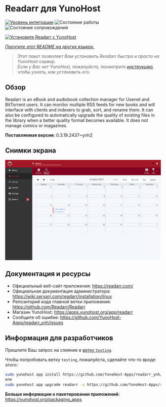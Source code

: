 <!--
Важно: этот README был автоматически сгенерирован <https://github.com/YunoHost/apps/tree/master/tools/readme_generator>
Он НЕ ДОЛЖЕН редактироваться вручную.
-->

# Readarr для YunoHost

[![Уровень интеграции](https://dash.yunohost.org/integration/readarr.svg)](https://ci-apps.yunohost.org/ci/apps/readarr/) ![Состояние работы](https://ci-apps.yunohost.org/ci/badges/readarr.status.svg) ![Состояние сопровождения](https://ci-apps.yunohost.org/ci/badges/readarr.maintain.svg)

[![Установите Readarr с YunoHost](https://install-app.yunohost.org/install-with-yunohost.svg)](https://install-app.yunohost.org/?app=readarr)

*[Прочтите этот README на других языках.](./ALL_README.md)*

> *Этот пакет позволяет Вам установить Readarr быстро и просто на YunoHost-сервер.*  
> *Если у Вас нет YunoHost, пожалуйста, посмотрите [инструкцию](https://yunohost.org/install), чтобы узнать, как установить его.*

## Обзор

Readarr is an eBook and audiobook collection manager for Usenet and BitTorrent users. It can monitor multiple RSS feeds for new books and will interface with clients and indexers to grab, sort, and rename them. It can also be configured to automatically upgrade the quality of existing files in the library when a better quality format becomes available. It does not manage comics or magazines.

**Поставляемая версия:** 0.3.19.2437~ynh2

## Снимки экрана

![Снимок экрана Readarr](./doc/screenshots/calendar.png)

## Документация и ресурсы

- Официальный веб-сайт приложения: <https://readarr.com/>
- Официальная документация администратора: <https://wiki.servarr.com/readarr/installation/linux>
- Репозиторий кода главной ветки приложения: <https://github.com/Readarr/Readarr>
- Магазин YunoHost: <https://apps.yunohost.org/app/readarr>
- Сообщите об ошибке: <https://github.com/YunoHost-Apps/readarr_ynh/issues>

## Информация для разработчиков

Пришлите Ваш запрос на слияние в [ветку `testing`](https://github.com/YunoHost-Apps/readarr_ynh/tree/testing).

Чтобы попробовать ветку `testing`, пожалуйста, сделайте что-то вроде этого:

```bash
sudo yunohost app install https://github.com/YunoHost-Apps/readarr_ynh/tree/testing --debug
или
sudo yunohost app upgrade readarr -u https://github.com/YunoHost-Apps/readarr_ynh/tree/testing --debug
```

**Больше информации о пакетировании приложений:** <https://yunohost.org/packaging_apps>
